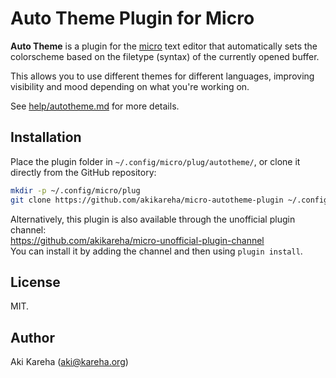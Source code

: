 # Auto Theme Plugin for Micro

**Auto Theme** is a plugin for the [micro](https://micro-editor.github.io/)
text editor that automatically sets the colorscheme based on the filetype
(syntax) of the currently opened buffer.

This allows you to use different themes for different languages, improving
visibility and mood depending on what you're working on.

See [help/autotheme.md](help/autotheme.md) for more details.

## Installation

Place the plugin folder in `~/.config/micro/plug/autotheme/`, or clone it
directly from the GitHub repository:

```sh
mkdir -p ~/.config/micro/plug
git clone https://github.com/akikareha/micro-autotheme-plugin ~/.config/micro/plug/autotheme
```

Alternatively, this plugin is also available through the unofficial plugin
channel:  
https://github.com/akikareha/micro-unofficial-plugin-channel  
You can install it by adding the channel and then using `plugin install`.

## License

MIT.

## Author

Aki Kareha (aki@kareha.org)
